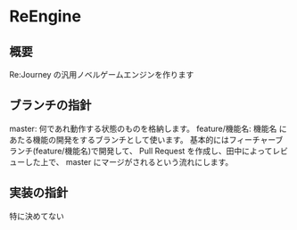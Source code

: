 # ReEngine

## 概要

Re:Journey の汎用ノベルゲームエンジンを作ります

## ブランチの指針

master: 何であれ動作する状態のものを格納します。 feature/機能名: 機能名 にあたる機能の開発をするブランチとして使います。 基本的にはフィーチャーブランチ(feature/機能名)で開発して、 Pull Request を作成し、田中によってレビューした上で、 master にマージがされるという流れにします。

## 実装の指針

特に決めてない
